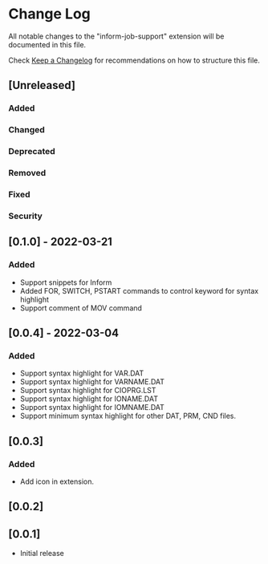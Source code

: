 # Change Log

All notable changes to the "inform-job-support" extension will be documented in this file.

Check [Keep a Changelog](http://keepachangelog.com/) for recommendations on how to structure this file.

## [Unreleased]
### Added
### Changed
### Deprecated
### Removed
### Fixed
### Security

## [0.1.0] - 2022-03-21
### Added
- Support snippets for Inform
- Added FOR, SWITCH, PSTART commands to control keyword for syntax highlight
- Support comment of MOV command


## [0.0.4] - 2022-03-04
### Added
- Support syntax highlight for VAR.DAT
- Support syntax highlight for VARNAME.DAT
- Support syntax highlight for CIOPRG.LST
- Support syntax highlight for IONAME.DAT
- Support syntax highlight for IOMNAME.DAT
- Support minimum syntax highlight for other DAT, PRM, CND files.

## [0.0.3]
### Added
- Add icon in extension.

## [0.0.2]

## [0.0.1]
- Initial release